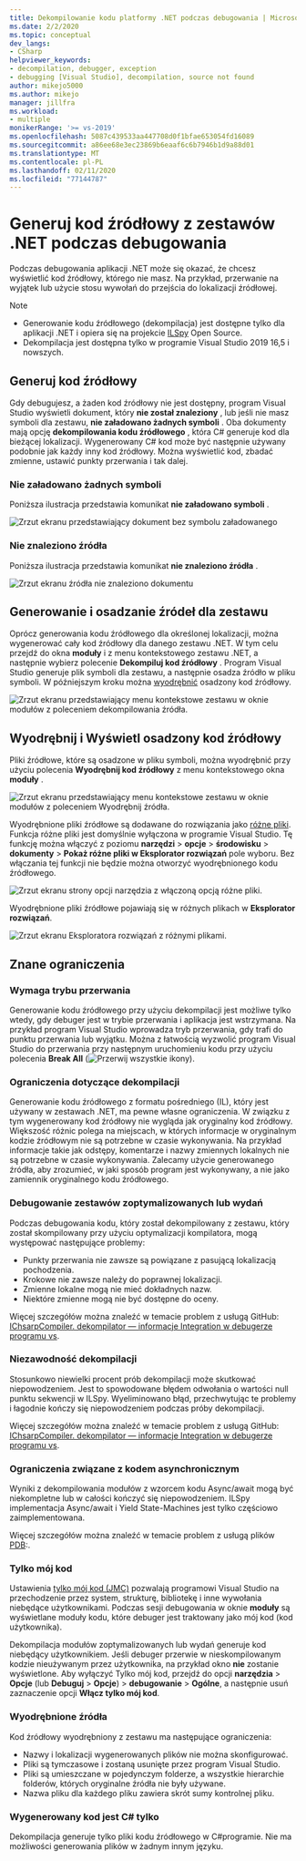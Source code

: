```yaml
---
title: Dekompilowanie kodu platformy .NET podczas debugowania | Microsoft Docs
ms.date: 2/2/2020
ms.topic: conceptual
dev_langs:
- CSharp
helpviewer_keywords:
- decompilation, debugger, exception
- debugging [Visual Studio], decompilation, source not found
author: mikejo5000
ms.author: mikejo
manager: jillfra
ms.workload:
- multiple
monikerRange: '>= vs-2019'
ms.openlocfilehash: 5087c439533aa447708d0f1bfae653054fd16089
ms.sourcegitcommit: a86ee68e3ec23869b6eaaf6c6b7946b1d9a88d01
ms.translationtype: MT
ms.contentlocale: pl-PL
ms.lasthandoff: 02/11/2020
ms.locfileid: "77144787"
---
```

# <a name="generate-source-code-from-net-assemblies-while-debugging"></a>Generuj kod źródłowy z zestawów .NET podczas debugowania

Podczas debugowania aplikacji .NET może się okazać, że chcesz wyświetlić kod źródłowy, którego nie masz. Na przykład, przerwanie na wyjątek lub użycie stosu wywołań do przejścia do lokalizacji źródłowej.

> [!NOTE]
> * Generowanie kodu źródłowego (dekompilacja) jest dostępne tylko dla aplikacji .NET i opiera się na projekcie [ILSpy](https://github.com/icsharpcode/ILSpy) Open Source.
> * Dekompilacja jest dostępna tylko w programie Visual Studio 2019 16,5 i nowszych.

## <a name="generate-source-code"></a>Generuj kod źródłowy

Gdy debugujesz, a żaden kod źródłowy nie jest dostępny, program Visual Studio wyświetli dokument, który **nie został znaleziony** , lub jeśli nie masz symboli dla zestawu, **nie załadowano żadnych symboli** . Oba dokumenty mają opcję **dekompilowania kodu źródłowego** , która C# generuje kod dla bieżącej lokalizacji. Wygenerowany C# kod może być następnie używany podobnie jak każdy inny kod źródłowy. Można wyświetlić kod, zbadać zmienne, ustawić punkty przerwania i tak dalej.

### <a name="no-symbols-loaded"></a>Nie załadowano żadnych symboli

Poniższa ilustracja przedstawia komunikat **nie załadowano symboli** .

![Zrzut ekranu przedstawiający dokument bez symbolu załadowanego](media/decompilation-no-symbol-found.png)

### <a name="source-not-found"></a>Nie znaleziono źródła

Poniższa ilustracja przedstawia komunikat **nie znaleziono źródła** .

![Zrzut ekranu źródła nie znaleziono dokumentu](media/decompilation-no-source-found.png)

## <a name="generate-and-embed-sources-for-an-assembly"></a>Generowanie i osadzanie źródeł dla zestawu

Oprócz generowania kodu źródłowego dla określonej lokalizacji, można wygenerować cały kod źródłowy dla danego zestawu .NET. W tym celu przejdź do okna **moduły** i z menu kontekstowego zestawu .NET, a następnie wybierz polecenie **Dekompiluj kod źródłowy** . Program Visual Studio generuje plik symboli dla zestawu, a następnie osadza źródło w pliku symboli. W późniejszym kroku można [wyodrębnić](#extract-and-view-the-embedded-source-code) osadzony kod źródłowy.

![Zrzut ekranu przedstawiający menu kontekstowe zestawu w oknie modułów z poleceniem dekompilowania źródła.](media/decompilation-decompile-source-code.png)

## <a name="extract-and-view-the-embedded-source-code"></a>Wyodrębnij i Wyświetl osadzony kod źródłowy

Pliki źródłowe, które są osadzone w pliku symboli, można wyodrębnić przy użyciu polecenia **Wyodrębnij kod źródłowy** z menu kontekstowego okna **moduły** .

![Zrzut ekranu przedstawiający menu kontekstowe zestawu w oknie modułów z poleceniem Wyodrębnij źródła.](media/decompilation-extract-source-code.png)

Wyodrębnione pliki źródłowe są dodawane do rozwiązania jako [różne pliki](../ide/reference/miscellaneous-files.md). Funkcja różne pliki jest domyślnie wyłączona w programie Visual Studio. Tę funkcję można włączyć z poziomu **narzędzi** > **opcje** > **środowisku** > **dokumenty** > **Pokaż różne pliki w Eksplorator rozwiązań** pole wyboru. Bez włączania tej funkcji nie będzie można otworzyć wyodrębnionego kodu źródłowego.

![Zrzut ekranu strony opcji narzędzia z włączoną opcją różne pliki.](media/decompilation-tools-options-misc-files.png)

Wyodrębnione pliki źródłowe pojawiają się w różnych plikach w **Eksplorator rozwiązań**.

![Zrzut ekranu Eksploratora rozwiązań z różnymi plikami.](media/decompilation-solution-explorer.png)

## <a name="known-limitations"></a>Znane ograniczenia

### <a name="requires-break-mode"></a>Wymaga trybu przerwania

Generowanie kodu źródłowego przy użyciu dekompilacji jest możliwe tylko wtedy, gdy debuger jest w trybie przerwania i aplikacja jest wstrzymana. Na przykład program Visual Studio wprowadza tryb przerwania, gdy trafi do punktu przerwania lub wyjątku. Można z łatwością wyzwolić program Visual Studio do przerwania przy następnym uruchomieniu kodu przy użyciu polecenia **Break All** (![Przerwij wszystkie ikony](media/decompilation-break-all.png)).

### <a name="decompilation-limitations"></a>Ograniczenia dotyczące dekompilacji

Generowanie kodu źródłowego z formatu pośredniego (IL), który jest używany w zestawach .NET, ma pewne własne ograniczenia. W związku z tym wygenerowany kod źródłowy nie wygląda jak oryginalny kod źródłowy. Większość różnic polega na miejscach, w których informacje w oryginalnym kodzie źródłowym nie są potrzebne w czasie wykonywania. Na przykład informacje takie jak odstępy, komentarze i nazwy zmiennych lokalnych nie są potrzebne w czasie wykonywania. Zalecamy użycie generowanego źródła, aby zrozumieć, w jaki sposób program jest wykonywany, a nie jako zamiennik oryginalnego kodu źródłowego.

### <a name="debug-optimized-or-release-assemblies"></a>Debugowanie zestawów zoptymalizowanych lub wydań

Podczas debugowania kodu, który został dekompilowany z zestawu, który został skompilowany przy użyciu optymalizacji kompilatora, mogą występować następujące problemy:
- Punkty przerwania nie zawsze są powiązane z pasującą lokalizacją pochodzenia.
- Krokowe nie zawsze należy do poprawnej lokalizacji.
- Zmienne lokalne mogą nie mieć dokładnych nazw.
- Niektóre zmienne mogą nie być dostępne do oceny.

Więcej szczegółów można znaleźć w temacie problem z usługą GitHub: [IChsarpCompiler. dekompilator — informacje Integration w debugerze programu vs](https://github.com/icsharpcode/ILSpy/issues/1901).

### <a name="decompilation-reliability"></a>Niezawodność dekompilacji

Stosunkowo niewielki procent prób dekompilacji może skutkować niepowodzeniem. Jest to spowodowane błędem odwołania o wartości null punktu sekwencji w ILSpy.  Wyeliminowano błąd, przechwytując te problemy i łagodnie kończy się niepowodzeniem podczas próby dekompilacji.

Więcej szczegółów można znaleźć w temacie problem z usługą GitHub: [IChsarpCompiler. dekompilator — informacje Integration w debugerze programu vs](https://github.com/icsharpcode/ILSpy/issues/1901).

### <a name="limitations-with-async-code"></a>Ograniczenia związane z kodem asynchronicznym

Wyniki z dekompilowania modułów z wzorcem kodu Async/await mogą być niekompletne lub w całości kończyć się niepowodzeniem. ILSpy implementacja Async/await i Yield State-Machines jest tylko częściowo zaimplementowana. 

Więcej szczegółów można znaleźć w temacie problem z usługą plików [PDB](https://github.com/icsharpcode/ILSpy/issues/1422):.

### <a name="just-my-code"></a>Tylko mój kod

Ustawienia [tylko mój kod (JMC)](https://docs.microsoft.com/visualstudio/debugger/just-my-code) pozwalają programowi Visual Studio na przechodzenie przez system, strukturę, bibliotekę i inne wywołania niebędące użytkownikami. Podczas sesji debugowania w oknie **moduły** są wyświetlane moduły kodu, które debuger jest traktowany jako mój kod (kod użytkownika).

Dekompilacja modułów zoptymalizowanych lub wydań generuje kod niebędący użytkownikiem. Jeśli debuger przerwie w nieskompilowanym kodzie nieużywanym przez użytkownika, na przykład okno **nie** zostanie wyświetlone. Aby wyłączyć Tylko mój kod, przejdź do opcji **narzędzia** > **Opcje** (lub **Debuguj** > **Opcje**) > **debugowanie** > **Ogólne**, a następnie usuń zaznaczenie opcji **Włącz tylko mój kod**.

### <a name="extracted-sources"></a>Wyodrębnione źródła

Kod źródłowy wyodrębniony z zestawu ma następujące ograniczenia:
- Nazwy i lokalizacji wygenerowanych plików nie można skonfigurować.
- Pliki są tymczasowe i zostaną usunięte przez program Visual Studio.
- Pliki są umieszczane w pojedynczym folderze, a wszystkie hierarchie folderów, których oryginalne źródła nie były używane.
- Nazwa pliku dla każdego pliku zawiera skrót sumy kontrolnej pliku.

### <a name="generated-code-is-c-only"></a>Wygenerowany kod jest C# tylko
Dekompilacja generuje tylko pliki kodu źródłowego w C#programie. Nie ma możliwości generowania plików w żadnym innym języku.